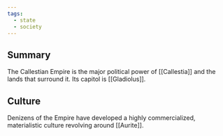 ```yaml
---
tags:
  - state
  - society
---
```

## Summary

The Callestian Empire is the major political power of [[Callestia]] and the lands that surround it. Its capitol is [[Gladiolus]]. 

## Culture

Denizens of the Empire have developed a highly commercialized, materialistic culture revolving around [[Aurite]]. 